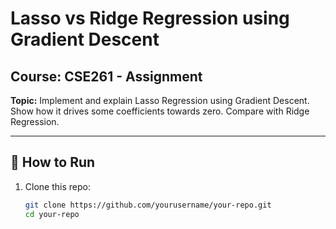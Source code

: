 # Lasso vs Ridge Regression using Gradient Descent

## Course: CSE261 - Assignment  
**Topic:** Implement and explain Lasso Regression using Gradient Descent. Show how it drives some coefficients towards zero. Compare with Ridge Regression.

---

## 🚀 How to Run

1. Clone this repo:
   ```bash
   git clone https://github.com/yourusername/your-repo.git
   cd your-repo